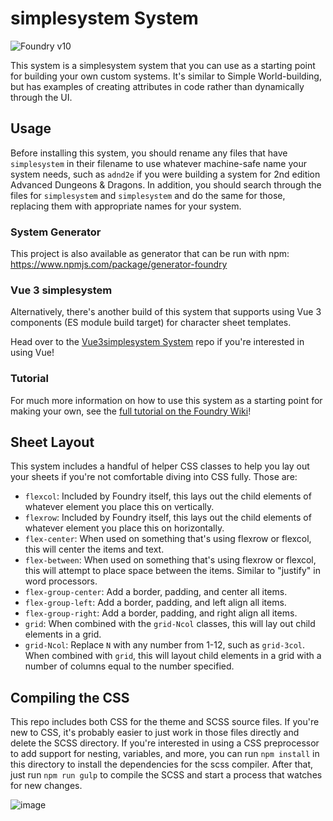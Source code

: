 # simplesystem System

![Foundry v10](https://img.shields.io/badge/foundry-v10-green)

This system is a simplesystem system that you can use as a starting point for building your own custom systems. It's similar to Simple World-building, but has examples of creating attributes in code rather than dynamically through the UI.

## Usage

Before installing this system, you should rename any files that have `simplesystem` in their filename to use whatever machine-safe name your system needs, such as `adnd2e` if you were building a system for 2nd edition Advanced Dungeons & Dragons. In addition, you should search through the files for `simplesystem` and `simplesystem` and do the same for those, replacing them with appropriate names for your system.

### System Generator

This project is also available as generator that can be run with npm: https://www.npmjs.com/package/generator-foundry

### Vue 3 simplesystem

Alternatively, there's another build of this system that supports using Vue 3 components (ES module build target) for character sheet templates.

Head over to the [Vue3simplesystem System](https://gitlab.com/asacolips-projects/foundry-mods/vue3simplesystem) repo if you're interested in using Vue!

### Tutorial

For much more information on how to use this system as a starting point for making your own, see the [full tutorial on the Foundry Wiki](https://foundryvtt.wiki/en/development/guides/SD-tutorial)!

## Sheet Layout

This system includes a handful of helper CSS classes to help you lay out your sheets if you're not comfortable diving into CSS fully. Those are:

* `flexcol`: Included by Foundry itself, this lays out the child elements of whatever element you place this on vertically.
* `flexrow`: Included by Foundry itself, this lays out the child elements of whatever element you place this on horizontally.
* `flex-center`: When used on something that's using flexrow or flexcol, this will center the items and text.
* `flex-between`: When used on something that's using flexrow or flexcol, this will attempt to place space between the items. Similar to "justify" in word processors.
* `flex-group-center`: Add a border, padding, and center all items.
* `flex-group-left`: Add a border, padding, and left align all items.
* `flex-group-right`: Add a border, padding, and right align all items.
* `grid`: When combined with the `grid-Ncol` classes, this will lay out child elements in a grid.
* `grid-Ncol`: Replace `N` with any number from 1-12, such as `grid-3col`. When combined with `grid`, this will layout child elements in a grid with a number of columns equal to the number specified.

## Compiling the CSS

This repo includes both CSS for the theme and SCSS source files. If you're new to CSS, it's probably easier to just work in those files directly and delete the SCSS directory. If you're interested in using a CSS preprocessor to add support for nesting, variables, and more, you can run `npm install` in this directory to install the dependencies for the scss compiler. After that, just run `npm run gulp` to compile the SCSS and start a process that watches for new changes.

![image](http://mattsmith.in/images/simplesystem.png)
